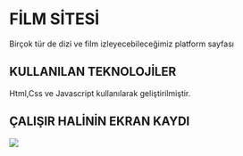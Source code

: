 <h1> FİLM SİTESİ </h1>

Birçok tür de dizi ve film izleyecebileceğimiz platform sayfası

<h2> KULLANILAN TEKNOLOJİLER </h2>

Html,Css ve Javascript kullanılarak geliştirilmiştir.

<h2> ÇALIŞIR HALİNİN EKRAN KAYDI </h2>

![](filmsitesi.gif)


